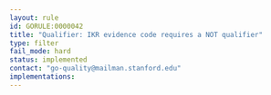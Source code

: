 ```yaml
---
layout: rule
id: GORULE:0000042
title: "Qualifier: IKR evidence code requires a NOT qualifier"
type: filter
fail_mode: hard
status: implemented
contact: "go-quality@mailman.stanford.edu"
implementations:
---
```


